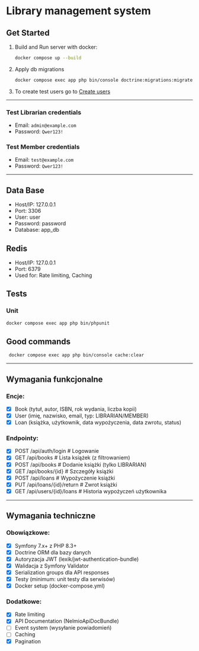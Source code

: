 # Library management system

## Get Started
1. Build and Run server with docker:
    ```bash 
    docker compose up --build 
    ```
1. Apply db migrations
    ```bash
    docker compose exec app php bin/console doctrine:migrations:migrate
    ```
1. To create test users go to [Create users](http://localhost:8000/dev/create-user)

------------------ 

### Test Librarian credentials
- Email: ```admin@example.com```
- Password: ```Qwer123!```
### Test Member credentials
- Email: ```test@example.com```
- Password: ```Qwer123!```

--------------

## Data Base
- Host/IP: 127.0.0.1
- Port: 3306
- User: user
- Password: password
- Database: app_db

## Redis
- Host/IP: 127.0.0.1
- Port: 6379
- Used for: Rate limiting, Caching

## Tests
### Unit
```bash
docker compose exec app php bin/phpunit
```

## Good commands
```bash
 docker compose exec app php bin/console cache:clear
```


-----------------------------------------------

## Wymagania funkcjonalne

### Encje:

- [x] Book (tytuł, autor, ISBN, rok wydania, liczba kopii)
- [x] User (imię, nazwisko, email, typ: LIBRARIAN/MEMBER)
- [x] Loan (książka, użytkownik, data wypożyczenia, data zwrotu, status)

### Endpointy:

- [x] POST   /api/auth/login          # Logowanie
- [x] GET    /api/books               # Lista książek (z filtrowaniem)
- [x] POST   /api/books               # Dodanie książki (tylko LIBRARIAN)
- [x] GET    /api/books/{id}          # Szczegóły książki
- [x] POST   /api/loans               # Wypożyczenie książki
- [x] PUT    /api/loans/{id}/return   # Zwrot książki
- [x] GET    /api/users/{id}/loans    # Historia wypożyczeń użytkownika

---------------------------------------------------
## Wymagania techniczne

### Obowiązkowe:
- [x] Symfony 7.x+ z PHP 8.3+
- [x] Doctrine ORM dla bazy danych
- [x] Autoryzacja JWT (lexik/jwt-authentication-bundle)
- [x] Walidacja z Symfony Validator
- [x] Serialization groups dla API responses
- [x] Testy (minimum: unit testy dla serwisów)
- [x] Docker setup (docker-compose.yml)

### Dodatkowe:
- [x] Rate limiting
- [x] API Documentation (NelmioApiDocBundle)
- [ ] Event system (wysyłanie powiadomień)
- [ ] Caching
- [x] Pagination
